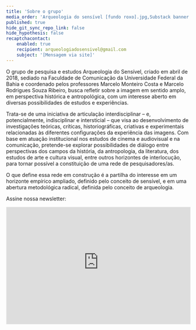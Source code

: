 ```yaml
---
title: 'Sobre o grupo'
media_order: 'Arqueologia do sensível [fundo roxo].jpg,Substack banner - Arqueologia do sensível [transparente].png'
published: true
hide_git_sync_repo_link: false
hide_hypothesis: false
recaptchacontact:
    enabled: true
    recipient: arqueologiadosensivel@gmail.com
    subject: '[Mensagem via site]'
---
```


O grupo de pesquisa e estudos Arqueologia do Sensível, criado em abril de 2018, sediado na Faculdade de Comunicação da Universidade Federal da Bahia e coordenado pelos professores Marcelo Monteiro Costa e Marcelo Rodrigues Souza Ribeiro, busca refletir sobre a imagem em sentido amplo, em perspectiva histórica e antropológica, com um interesse aberto em diversas possibilidades de estudos e experiências.

Trata-se de uma iniciativa de articulação interdisciplinar – e, potencialmente, indisciplinar e intersticial – que visa ao desenvolvimento de investigações teóricas, críticas, historiográficas, criativas e experimentais relacionadas às diferentes configurações da experiência das imagens. Com base em atuação institucional nos estudos de cinema e audiovisual e na comunicação, pretende-se explorar possibilidades de diálogo entre perspectivas dos campos da história, da antropologia, da literatura, dos estudos de arte e cultura visual, entre outros horizontes de interlocução, para tornar possível a constituição de uma rede de pesquisadores/as.

O que define essa rede em construção é a partilha do interesse em um horizonte empírico ampliado, definido pelo conceito de sensível, e em uma abertura metodológica radical, definida pelo conceito de arqueologia.

Assine nossa newsletter:
<iframe src="https://arqueologiadosensivel.substack.com/embed" width="100%" height="320" style="border:1px solid #EEE; background:white;" frameborder="0" scrolling="no"></iframe>

